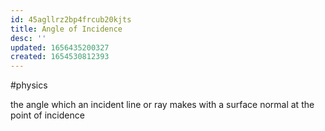 ```yaml
---
id: 45agllrz2bp4frcub20kjts
title: Angle of Incidence
desc: ''
updated: 1656435200327
created: 1654530812393
---
```

#physics

the angle which an incident line or ray makes with a surface normal at the point of incidence
